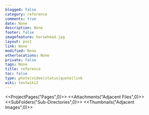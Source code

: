 ```yaml
---
blogged: false
category: reference
comments: true
date: None
description: None
footer: false
imagefeature: horsehead.jpg
layout: post
link: None
modified: None
otherlocations: None
private: false
tags: None
title: reference
toc: false
type: photo|video|status|quote|link
wiki: testwiki2
---
```

<!--summary-->



<<ProjectPages("Pages",0)>>
<<Attachments("Adjacent Files",0)>>
<<SubFolders("Sub-Directories",0)>>
<<Thumbnails("Adjacent Images",0)>>